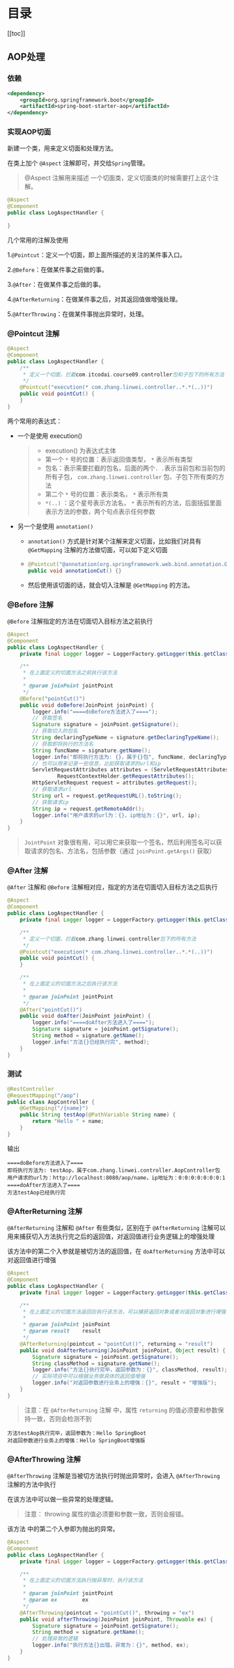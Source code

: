 # 目录

[[toc]]

## AOP处理

### 依赖

~~~xml
<dependency>
	<groupId>org.springframework.boot</groupId>
	<artifactId>spring-boot-starter-aop</artifactId>
</dependency>
~~~

### 实现AOP切面

新建一个类，用来定义切面和处理方法。

在类上加个 `@Aspect` 注解即可，并交给`Spring`管理。

> @Aspect 注解用来描述 一个切面类，定义切面类的时候需要打上这个注解。

~~~java
@Aspect
@Component
public class LogAspectHandler {
    
}
~~~

几个常用的注解及使用

1.`@Pointcut`：定义一个切面，即上面所描述的关注的某件事入口。

2.`@Before`：在做某件事之前做的事。

3.`@After`：在做某件事之后做的事。

4.`@AfterReturning`：在做某件事之后，对其返回值做增强处理。

5.`@AfterThrowing`：在做某件事抛出异常时，处理。

### @Pointcut 注解

~~~java
@Aspect
@Component
public class LogAspectHandler {
    /**
     * 定义一个切面，拦截com.itcodai.course09.controller包和子包下的所有方法
     */
    @Pointcut("execution(* com.zhang.linwei.controller..*.*(..))")
    public void pointCut() {
    }
}
~~~

两个常用的表达式：

- 一个是使用 execution() 

  > - execution() 为表达式主体 
  > - 第一个 `*` 号的位置：表示返回值类型， `*` 表示所有类型 
  > - 包名：表示需要拦截的包名，后面的两个`. .`表示当前包和当前包的所有子包， `com.zhang.linwei.controller` 包、子包下所有类的方法 
  > - 第二个 `*` 号的位置：表示类名， `*` 表示所有类 
  > - `*(..)` ：这个星号表示方法名， `*` 表示所有的方法，后面括弧里面表示方法的参数，两个句点表示任何参数

- 另一个是使用 `annotation()` 

  - `annotation()` 方式是针对某个注解来定义切面，比如我们对具有 `@GetMapping` 注解的方法做切面，可以如下定义切面

  - ~~~java
    @Pointcut("@annotation(org.springframework.web.bind.annotation.GetMapping)")
    public void annotationCut() {}
    ~~~

  - 然后使用该切面的话，就会切入注解是 `@GetMapping` 的方法。

### @Before 注解

`@Before` 注解指定的方法在切面切入目标方法之前执行

~~~java
@Aspect
@Component
public class LogAspectHandler {
    private final Logger logger = LoggerFactory.getLogger(this.getClass());

    /**
     * 在上面定义的切面方法之前执行该方法
     *
     * @param joinPoint jointPoint
     */
    @Before("pointCut()")
    public void doBefore(JoinPoint joinPoint) {
        logger.info("====doBefore方法进入了====");
		// 获取签名
        Signature signature = joinPoint.getSignature();
		// 获取切入的包名
        String declaringTypeName = signature.getDeclaringTypeName();
		// 获取即将执行的方法名
        String funcName = signature.getName();
        logger.info("即将执行方法为: {}，属于{}包", funcName, declaringTypeName);
		// 也可以用来记录一些信息，比如获取请求的url和ip
        ServletRequestAttributes attributes = (ServletRequestAttributes)
                RequestContextHolder.getRequestAttributes();
        HttpServletRequest request = attributes.getRequest();
		// 获取请求url
        String url = request.getRequestURL().toString();
		// 获取请求ip
        String ip = request.getRemoteAddr();
        logger.info("用户请求的url为：{}，ip地址为：{}", url, ip);
    }
}
~~~

> `JointPoint` 对象很有用，可以用它来获取一个签名，然后利用签名可以获取请求的包名、方法名，包括参数（通过 `joinPoint.getArgs()` 获取）

### @After 注解

`@After` 注解和 `@Before` 注解相对应，指定的方法在切面切入目标方法之后执行

~~~java
@Aspect
@Component
public class LogAspectHandler {
    private final Logger logger = LoggerFactory.getLogger(this.getClass());

    /**
     * 定义一个切面，拦截com.zhang.linwei.controller包下的所有方法
     */
    @Pointcut("execution(* com.zhang.linwei.controller..*.*(..))")
    public void pointCut() {
    }

    /**
     * 在上面定义的切面方法之后执行该方法
     *
     * @param joinPoint jointPoint
     */
    @After("pointCut()")
    public void doAfter(JoinPoint joinPoint) {
        logger.info("====doAfter方法进入了====");
        Signature signature = joinPoint.getSignature();
        String method = signature.getName();
        logger.info("方法{}已经执行完", method);
    }
}
~~~

### 测试

~~~java
@RestController
@RequestMapping("/aop")
public class AopController {
    @GetMapping("/{name}")
    public String testAop(@PathVariable String name) {
        return "Hello " + name;
    }
}
~~~

输出

~~~
====doBefore方法进入了====
即将执行方法为: testAop，属于com.zhang.linwei.controller.AopController包
用户请求的url为：http://localhost:8080/aop/name，ip地址为：0:0:0:0:0:0:0:1
====doAfter方法进入了====
方法testAop已经执行完

~~~

### @AfterReturning 注解

`@AfterReturning` 注解和 `@After` 有些类似，区别在于 `@AfterReturning` 注解可以用来捕获切入方法执行完之后的返回值，对返回值进行业务逻辑上的增强处理

该方法中的第二个入参就是被切方法的返回值，在 `doAfterReturning` 方法中可以对返回值进行增强

~~~java
@Aspect
@Component
public class LogAspectHandler {
    private final Logger logger = LoggerFactory.getLogger(this.getClass());

    /**
     * 在上面定义的切面方法返回后执行该方法，可以捕获返回对象或者对返回对象进行增强
     *
     * @param joinPoint joinPoint
     * @param result    result
     */
    @AfterReturning(pointcut = "pointCut()", returning = "result")
    public void doAfterReturning(JoinPoint joinPoint, Object result) {
        Signature signature = joinPoint.getSignature();
        String classMethod = signature.getName();
        logger.info("方法{}执行完毕，返回参数为：{}", classMethod, result);
		// 实际项目中可以根据业务做具体的返回值增强
        logger.info("对返回参数进行业务上的增强：{}", result + "增强版");
    }
}
~~~

> 注意：在 `@AfterReturning` 注解 中，属性 `returning` 的值必须要和参数保持一致，否则会检测不到

~~~
方法testAop执行完毕，返回参数为：Hello SpringBoot
对返回参数进行业务上的增强：Hello SpringBoot增强版
~~~

### @AfterThrowing 注解

`@AfterThrowing` 注解是当被切方法执行时抛出异常时，会进入 `@AfterThrowing` 注解的方法中执行

在该方法中可以做一些异常的处理逻辑。

> 注意： throwing 属性的值必须要和参数一致，否则会报错。

该方法 中的第二个入参即为抛出的异常。

~~~java
@Aspect
@Component
public class LogAspectHandler {
    private final Logger logger = LoggerFactory.getLogger(this.getClass());

    /**
     * 在上面定义的切面方法执行抛异常时，执行该方法
     *
     * @param joinPoint jointPoint
     * @param ex        ex
     */
    @AfterThrowing(pointcut = "pointCut()", throwing = "ex")
    public void afterThrowing(JoinPoint joinPoint, Throwable ex) {
        Signature signature = joinPoint.getSignature();
        String method = signature.getName();
		// 处理异常的逻辑
        logger.info("执行方法{}出错，异常为：{}", method, ex);
    }
}
~~~

